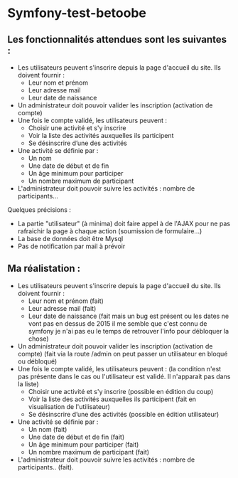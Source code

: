# Symfony-test-betoobe


## Les fonctionnalités attendues sont les suivantes :

* Les utilisateurs peuvent s'inscrire depuis la page d'accueil du site. Ils doivent fournir :
    * Leur nom et prénom
    * Leur adresse mail
    * Leur date de naissance
* Un administrateur doit pouvoir valider les inscription (activation de compte)
* Une fois le compte validé, les utilisateurs peuvent :
    * Choisir une activité et s'y inscrire
    * Voir la liste des activités auxquelles ils participent
    * Se désinscrire d’une des activités
* Une activité se définie par :
    * Un nom
    * Une date de début et de fin
    * Un âge minimum pour participer
    * Un nombre maximum de participant
* L'administrateur doit pouvoir suivre les activités : nombre de participants...
 

Quelques précisions :

* La partie "utilisateur" (à minima) doit faire appel à de l'AJAX pour ne pas rafraichir la page à chaque action (soumission de formulaire...)
* La base de données doit être Mysql
* Pas de notification par mail à prévoir


## Ma réalistation :

* Les utilisateurs peuvent s'inscrire depuis la page d'accueil du site. Ils doivent fournir :
    * Leur nom et prénom (fait)
    * Leur adresse mail (fait)
    * Leur date de naissance (fait mais un bug est présent ou les dates ne vont pas en dessus de 2015 il me semble que c'est connu de symfony je n'ai pas eu le temps de retrouver l'info pour débloquer la chose)
* Un administrateur doit pouvoir valider les inscription (activation de compte) (fait via la route /admin on peut passer un utilisateur en bloqué ou débloqué)
* Une fois le compte validé, les utilisateurs peuvent : (la condition n'est pas présente dans le cas ou l'utilisateur est validé. Il n'apparait pas dans la liste)
    * Choisir une activité et s'y inscrire (possible en édition du coup)
    * Voir la liste des activités auxquelles ils participent (fait en visualisation de l'utilisateur)
    * Se désinscrire d’une des activités (possible en édition utilisateur)
* Une activité se définie par :
    * Un nom (fait)
    * Une date de début et de fin (fait)
    * Un âge minimum pour participer (fait)
    * Un nombre maximum de participant (fait)
* L'administrateur doit pouvoir suivre les activités : nombre de participants.. (fait).